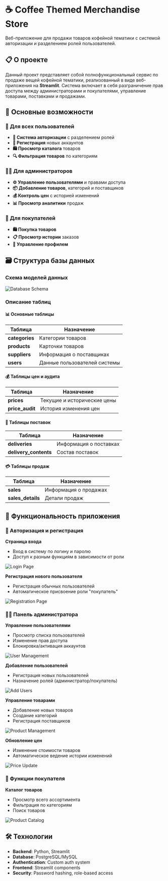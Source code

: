 # ☕ Coffee Themed Merchandise Store

Веб-приложение для продажи товаров кофейной тематики с системой авторизации и разделением ролей пользователей.

## 📋 О проекте

Данный проект представляет собой полнофункциональный сервис по продаже вещей кофейной тематики, реализованный в виде веб-приложения на **Streamlit**. Система включает в себя разграничение прав доступа между администраторами и покупателями, управление товарами, поставками и продажами.

## 🎯 Основные возможности

### 👥 Для всех пользователей
- **🔐 Система авторизации** с разделением ролей
- **📱 Регистрация** новых аккаунтов
- **🛍️ Просмотр каталога** товаров
- **🔍 Фильтрация товаров** по категориям

### 👨‍💼 Для администраторов
- **⚙️ Управление пользователями** и правами доступа
- **📦 Добавление товаров**, категорий и поставщиков
- **💰 Контроль цен** с историей изменений
- **📊 Просмотр аналитики** продаж

### 🛒 Для покупателей
- **🛍️ Покупка товаров**
- **📋 Просмотр истории** заказов
- **👤 Управление профилем**

## 🗃️ Структура базы данных

### Схема моделей данных

![Database Schema](https://github.com/user-attachments/assets/45426711-b63a-4a45-8b38-1646d3ba4caa)

### Описание таблиц

#### 📊 Основные таблицы

| Таблица | Назначение |
|---------|------------|
| **categories** | Категории товаров |
| **products** | Карточки товаров |
| **suppliers** | Информация о поставщиках |
| **users** | Данные пользователей системы |

#### 💰 Таблицы цен и аудита
| Таблица | Назначение |
|---------|------------|
| **prices** | Текущие и исторические цены |
| **price_audit** | История изменения цен |

#### 🚚 Таблицы поставок
| Таблица | Назначение |
|---------|------------|
| **deliveries** | Информация о поставках |
| **delivery_contents** | Состав поставок |

#### 💳 Таблицы продаж
| Таблица | Назначение |
|---------|------------|
| **sales** | Информация о продажах |
| **sales_details** | Детали продаж |

## 🚀 Функциональность приложения

### 🔐 Авторизация и регистрация

**Страница входа**
- Вход в систему по логину и паролю
- Доступ к разным функциям в зависимости от роли

![Login Page](https://github.com/user-attachments/assets/932a65ee-6020-4872-9012-b3faf65ef9bb)

**Регистрация нового пользователя**
- Регистрация обычных пользователей
- Автоматическое присвоение роли "покупатель"

![Registration Page](https://github.com/user-attachments/assets/52661161-6b2d-4090-a2ff-ba740dae6a0f)

### 👨‍💼 Панель администратора

**Управление пользователями**
- Просмотр списка пользователей
- Изменение прав доступа
- Блокировка/активация аккаунтов

![User Management](https://github.com/user-attachments/assets/40905a84-d6f5-42f1-b472-52127da33054)

**Добавление пользователей**
- Регистрация новых пользователей
- Назначение ролей (администратор/покупатель)

![Add Users](https://github.com/user-attachments/assets/c9e237c2-dcc5-474d-b9d8-7051882ca32c)

**Управление товарами**
- Добавление новых товаров
- Создание категорий
- Регистрация поставщиков

![Product Management](https://github.com/user-attachments/assets/ab5c4168-f450-4283-a54a-73770112ada2)

**Обновление цен**
- Изменение стоимости товаров
- Автоматическое ведение истории изменений

![Price Update](https://github.com/user-attachments/assets/a4d5c790-0e48-4c92-91e7-f14ad5fee617)

### 🛒 Функции покупателя

**Каталог товаров**
- Просмотр всего ассортимента
- Фильтрация по категориям
- Поиск товаров

![Product Catalog](https://github.com/user-attachments/assets/97ea5ba6-2132-4c5f-b3f0-f3f0542a9807)

## 🛠️ Технологии

- **Backend**: Python, Streamlit
- **Database**: PostgreSQL/MySQL
- **Authentication**: Custom auth system
- **Frontend**: Streamlit components
- **Security**: Password hashing, role-based access
